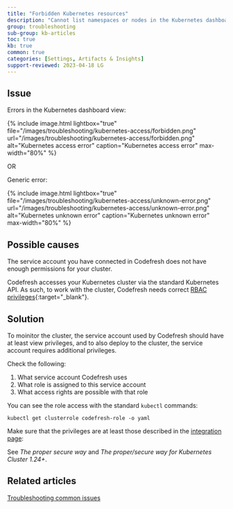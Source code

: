 ```yaml
---
title: "Forbidden Kubernetes resources"
description: "Cannot list namespaces or nodes in the Kubernetes dashboard"
group: troubleshooting
sub-group: kb-articles
toc: true
kb: true
common: true
categories: [Settings, Artifacts & Insights]
support-reviewed: 2023-04-18 LG
---
```


## Issue

Errors in the Kubernetes dashboard view:

{% include image.html
lightbox="true"
file="/images/troubleshooting/kubernetes-access/forbidden.png"
url="/images/troubleshooting/kubernetes-access/forbidden.png"
alt="Kubernetes access error"
caption="Kubernetes access error"
max-width="80%"
%}

OR

Generic error:

{% include image.html
lightbox="true"
file="/images/troubleshooting/kubernetes-access/unknown-error.png"
url="/images/troubleshooting/kubernetes-access/unknown-error.png"
alt="Kubernetes unknown error"
caption="Kubernetes unknown error"
max-width="80%"
%}

## Possible causes

The service account you have connected in Codefresh does not have enough permissions for your cluster.

Codefresh accesses your Kubernetes cluster via the standard Kubernetes API. As such, to work with the cluster, Codefresh needs correct [RBAC privileges](https://kubernetes.io/docs/reference/access-authn-authz/rbac/){:target="\_blank"}.

## Solution

To moinitor the cluster, the service account used by Codefresh should have at least view privileges, and to also deploy to the cluster, the service account requires additional privileges.

Check the following:

1. What service account Codefresh uses
1. What role is assigned to this service account
1. What access rights are possible with that role

You can see the role access with the standard `kubectl` commands:

```shell
kubectl get clusterrole codefresh-role -o yaml
```

Make sure that the privileges are at least those described in the [integration page]({{site.baseurl}}/docs/integrations/kubernetes/#get-cluster-configuration-manually):

See _The proper secure way_ and _The proper/secure way for Kubernetes Cluster 1.24+_.

## Related articles

[Troubleshooting common issues]({{site.baseurl}}/docs/troubleshooting/common-issues)
